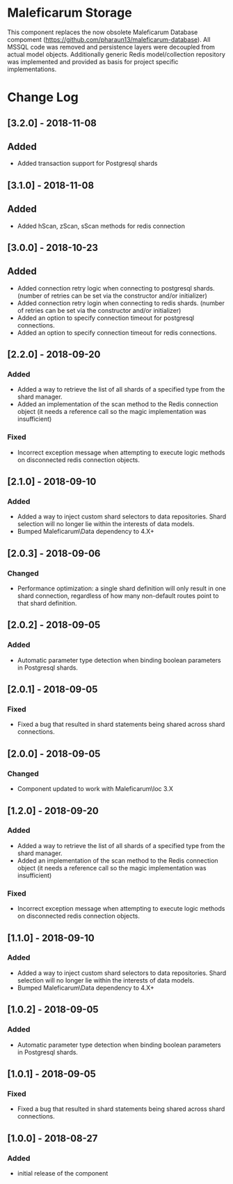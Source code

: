 # Maleficarum Storage

This component replaces the now obsolete Maleficarum Database compoment (https://github.com/pharaun13/maleficarum-database). All MSSQL code was removed and persistence layers were decoupled from actual model objects. Additionally generic Redis model/collection repository was implemented and provided as basis for project specific implementations.

# Change Log
## [3.2.0] - 2018-11-08
## Added
- Added transaction support for Postgresql shards

## [3.1.0] - 2018-11-08
## Added
- Added hScan, zScan, sScan methods for redis connection

## [3.0.0] - 2018-10-23
## Added
- Added connection retry logic when connecting to postgresql shards. (number of retries can be set via the constructor and/or initializer)
- Added connection retry login when connecting to redis shards. (number of retries can be set via the constructor and/or initializer)
- Added an option to specify connection timeout for postgresql connections.
- Added an option to specify connection timeout for redis connections.

## [2.2.0] - 2018-09-20
### Added
- Added a way to retrieve the list of all shards of a specified type from the shard manager.
- Added an implementation of the scan method to the Redis connection object (it needs a reference call so the magic implementation was insufficient)
### Fixed
- Incorrect exception message when attempting to execute logic methods on disconnected redis connection objects.

## [2.1.0] - 2018-09-10
### Added
- Added a way to inject custom shard selectors to data repositories. Shard selection will no longer lie within the interests of data models.
- Bumped Maleficarum\Data dependency to 4.X+

## [2.0.3] - 2018-09-06
### Changed
- Performance optimization: a single shard definition will only result in one shard connection, regardless of how many non-default routes point to that shard definition.

## [2.0.2] - 2018-09-05
### Added
- Automatic parameter type detection when binding boolean parameters in Postgresql shards.

## [2.0.1] - 2018-09-05
### Fixed
- Fixed a bug that resulted in shard statements being shared across shard connections. 

## [2.0.0] - 2018-09-05
### Changed
- Component updated to work with Maleficarum\Ioc 3.X

## [1.2.0] - 2018-09-20
### Added
- Added a way to retrieve the list of all shards of a specified type from the shard manager.
- Added an implementation of the scan method to the Redis connection object (it needs a reference call so the magic implementation was insufficient)
### Fixed
- Incorrect exception message when attempting to execute logic methods on disconnected redis connection objects.

## [1.1.0] - 2018-09-10
### Added
- Added a way to inject custom shard selectors to data repositories. Shard selection will no longer lie within the interests of data models.
- Bumped Maleficarum\Data dependency to 4.X+

## [1.0.2] - 2018-09-05
### Added
- Automatic parameter type detection when binding boolean parameters in Postgresql shards.

## [1.0.1] - 2018-09-05
### Fixed
- Fixed a bug that resulted in shard statements being shared across shard connections.

## [1.0.0] - 2018-08-27
### Added
- initial release of the component